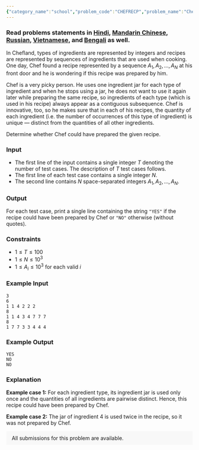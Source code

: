 ```yaml
---
{"category_name":"school","problem_code":"CHEFRECP","problem_name":"Chef and Recipe","problemComponents":{"constraints":"","constraintsState":false,"subtasks":"","subtasksState":false,"inputFormat":"","inputFormatState":false,"outputFormat":"","outputFormatState":false,"sampleTestCases":{"0":{"id":1,"input":"3\r\n6\r\n1 1 4 2 2 2\r\n8\r\n1 1 4 3 4 7 7 7\r\n8\r\n1 7 7 3 3 4 4 4","output":"YES\r\nNO\r\nNO","explanation":"**Example case 1:** For each ingredient type, its ingredient jar is used only once and the quantities of all ingredients are pairwise distinct. Hence, this recipe could have been prepared by Chef. \r\n\r\n**Example case 2:** The jar of ingredient $4$ is used twice in the recipe, so it was not prepared by Chef.","isDeleted":false}}},"video_editorial_url":"https://youtu.be/f-9myoqGS04","languages_supported":{"0":"CPP14","1":"C","2":"JAVA","3":"PYTH 3.6","4":"CPP17","5":"PYTH","6":"PYP3","7":"CS2","8":"ADA","9":"PYPY","10":"TEXT","11":"PAS fpc","12":"NODEJS","13":"RUBY","14":"PHP","15":"GO","16":"HASK","17":"TCL","18":"PERL","19":"SCALA","20":"LUA","21":"kotlin","22":"BASH","23":"JS","24":"LISP sbcl","25":"rust","26":"PAS gpc","27":"BF","28":"CLOJ","29":"R","30":"D","31":"CAML","32":"FORT","33":"ASM","34":"swift","35":"FS","36":"WSPC","37":"LISP clisp","38":"SQL","39":"SCM guile","40":"PERL6","41":"ERL","42":"CLPS","43":"ICK","44":"NICE","45":"PRLG","46":"ICON","47":"COB","48":"SCM chicken","49":"PIKE","50":"SCM qobi","51":"ST","52":"SQLQ","53":"NEM"},"max_timelimit":1,"source_sizelimit":50000,"problem_author":"rishup_nitdgp","problem_tester":"","date_added":"2-05-2020","tags":{"0":"akashbhalotia","1":"array","2":"cakewalk","3":"cook118","4":"frequency","5":"rishup_nitdgp","6":"rishup_nitdgp"},"problem_difficulty_level":"Cakewalk","best_tag":"Frequency Array","editorial_url":"https://discuss.codechef.com/problems/CHEFRECP","time":{"view_start_date":1590345002,"submit_start_date":1590345002,"visible_start_date":1590345002,"end_date":1735669800},"is_direct_submittable":false,"problemDiscussURL":"https://discuss.codechef.com/search?q=CHEFRECP","is_proctored":false,"visitedContests":{},"layout":"problem"}
---
```

### Read problems statements in [Hindi](https://www.codechef.com/download/translated/COOK118/hindi/CHEFRECP.pdf), [Mandarin Chinese](https://www.codechef.com/download/translated/COOK118/mandarin/CHEFRECP.pdf), [Russian](https://www.codechef.com/download/translated/COOK118/russian/CHEFRECP.pdf), [Vietnamese](https://www.codechef.com/download/translated/COOK118/vietnamese/CHEFRECP.pdf), and [Bengali](https://www.codechef.com/download/translated/COOK118/bengali/CHEFRECP.pdf) as well.

In Chefland, types of ingredients are represented by integers and recipes are represented by sequences of ingredients that are used when cooking. One day, Chef found a recipe represented by a sequence $A_1, A_2, \ldots, A_N$ at his front door and he is wondering if this recipe was prepared by him.

Chef is a very picky person. He uses one ingredient jar for each type of ingredient and when he stops using a jar, he does not want to use it again later while preparing the same recipe, so ingredients of each type (which is used in his recipe) always appear as a contiguous subsequence. Chef is innovative, too, so he makes sure that in each of his recipes, the quantity of each ingredient (i.e. the number of occurrences of this type of ingredient) is unique ― distinct from the quantities of all other ingredients.

Determine whether Chef could have prepared the given recipe.

### Input
- The first line of the input contains a single integer $T$ denoting the number of test cases. The description of $T$ test cases follows.
- The first line of each test case contains a single integer $N$.
- The second line contains $N$ space-separated integers $A_1, A_2, \ldots, A_N$.

### Output
For each test case, print a single line containing the string `"YES"` if the recipe could have been prepared by Chef or `"NO"` otherwise (without quotes).

### Constraints
- $1 \le T \le 100$
- $1 \le N \le 10^3$
- $1 \le A_i \le 10^3$ for each valid $i$

### Example Input
```
3
6
1 1 4 2 2 2
8
1 1 4 3 4 7 7 7
8
1 7 7 3 3 4 4 4
```

### Example Output
```
YES
NO
NO
```
	
### Explanation
**Example case 1:** For each ingredient type, its ingredient jar is used only once and the quantities of all ingredients are pairwise distinct. Hence, this recipe could have been prepared by Chef. 

**Example case 2:** The jar of ingredient $4$ is used twice in the recipe, so it was not prepared by Chef.

<aside style='background: #f8f8f8;padding: 10px 15px;'><div>All submissions for this problem are available.</div></aside>